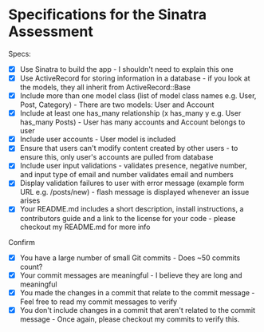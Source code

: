 # Specifications for the Sinatra Assessment

Specs:
- [X] Use Sinatra to build the app - I shouldn't need to explain this one
- [X] Use ActiveRecord for storing information in a database - if you look at the models, they all inherit from ActiveRecord::Base
- [X] Include more than one model class (list of model class names e.g. User, Post, Category) - There are two models: User and Account
- [X] Include at least one has_many relationship (x has_many y e.g. User has_many Posts) - User has many accounts and Account belongs to user
- [X] Include user accounts - User model is included
- [X] Ensure that users can't modify content created by other users - to ensure this, only user's accounts are pulled from database
- [X] Include user input validations - validates presence, negative number, and input type of email and number validates email and numbers
- [X] Display validation failures to user with error message (example form URL e.g. /posts/new) - flash message is displayed whenever an issue arises
- [X] Your README.md includes a short description, install instructions, a contributors guide and a link to the license for your code - please checkout my README.md for more info

Confirm
- [X] You have a large number of small Git commits - Does ~50 commits count?
- [X] Your commit messages are meaningful - I believe they are long and meaningful
- [X] You made the changes in a commit that relate to the commit message - Feel free to read my commit messages to verify
- [X] You don't include changes in a commit that aren't related to the commit message - Once again, please checkout my commits to verify this.
